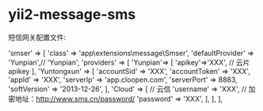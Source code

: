 # yii2-message-sms

短信网关配置文件:

'smser' => [
    'class' => 'app\extensions\message\Smser',
    'defaultProvider' => 'Yunpian',// 'Yunpian',
    'providers' =>  [
        'Yunpian'=> [
            'apikey'=>'XXX', // 云片apikey
        ],
        'Yuntongxun' => [
            'accountSid' => 'XXX',
            'accountToken' => 'XXX',
            'appId' => 'XXX',
            'serverIp' => 'app.cloopen.com',
            'serverPort' => 8883,
            'softVersion' => '2013-12-26',
        ],
        'Cloud' => [      // 云信
            'username' => 'XXX',
            // 加密地址：http://www.sms.cn/password/
            'password' => 'XXX',
        ],
    ],
],

